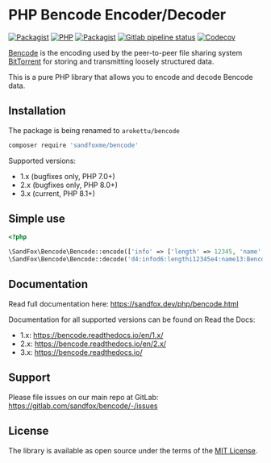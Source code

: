 # PHP Bencode Encoder/Decoder

[![Packagist](https://img.shields.io/packagist/v/sandfoxme/bencode.svg?style=flat-square)](https://packagist.org/packages/sandfoxme/bencode)
[![PHP](https://img.shields.io/packagist/php-v/sandfoxme/bencode.svg?style=flat-square)](https://packagist.org/packages/sandfoxme/bencode)
[![Packagist](https://img.shields.io/github/license/sandfoxme/bencode.svg?style=flat-square)](https://opensource.org/licenses/MIT)
[![Gitlab pipeline status](https://img.shields.io/gitlab/pipeline/sandfox/bencode/master.svg?style=flat-square)](https://gitlab.com/sandfox/bencode/-/pipelines)
[![Codecov](https://img.shields.io/codecov/c/gl/sandfox/bencode?style=flat-square)](https://codecov.io/gl/sandfox/bencode/)

[Bencode] is the encoding used by the peer-to-peer file sharing system
[BitTorrent] for storing and transmitting loosely structured data.

This is a pure PHP library that allows you to encode and decode Bencode data.

## Installation

The package is being renamed to `arokettu/bencode`

```bash
composer require 'sandfoxme/bencode'
```

Supported versions:

* 1.x (bugfixes only, PHP 7.0+)
* 2.x (bugfixes only, PHP 8.0+)
* 3.x (current, PHP 8.1+)

## Simple use

```php
<?php

\SandFox\Bencode\Bencode::encode(['info' => ['length' => 12345, 'name' => 'Bencoded demo']]);
\SandFox\Bencode\Bencode::decode('d4:infod6:lengthi12345e4:name13:Bencoded demoee');
```

## Documentation

Read full documentation here: <https://sandfox.dev/php/bencode.html>

Documentation for all supported versions can be found on Read the Docs:

* 1.x: <https://bencode.readthedocs.io/en/1.x/>
* 2.x: <https://bencode.readthedocs.io/en/2.x/>
* 3.x: <https://bencode.readthedocs.io/>

## Support

Please file issues on our main repo at GitLab: <https://gitlab.com/sandfox/bencode/-/issues>

## License

The library is available as open source under the terms of the [MIT License].

[Bencode]:      https://en.wikipedia.org/wiki/Bencode
[BitTorrent]:   https://en.wikipedia.org/wiki/BitTorrent
[MIT License]:  https://opensource.org/licenses/MIT
